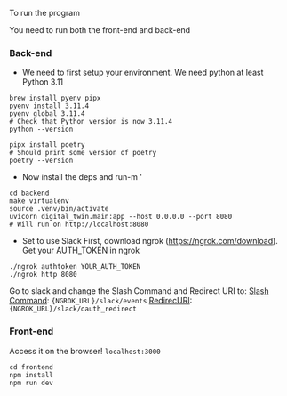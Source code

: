 To run the program

You need to run both the front-end and back-end

### Back-end
* We need to first setup your environment. We need python at least Python 3.11
```
brew install pyenv pipx
pyenv install 3.11.4
pyenv global 3.11.4
# Check that Python version is now 3.11.4
python --version

pipx install poetry
# Should print some version of poetry
poetry --version
```
* Now install the deps and run-m '
```
cd backend
make virtualenv 
source .venv/bin/activate 
uvicorn digital_twin.main:app --host 0.0.0.0 --port 8080
# Will run on http://localhost:8080
```

* Set to use Slack
First, download ngrok (https://ngrok.com/download).
Get your AUTH_TOKEN in ngrok
```
./ngrok authtoken YOUR_AUTH_TOKEN
./ngrok http 8080
```
Go to slack and change the Slash Command and Redirect URI to:
[Slash Command](https://api.slack.com/apps/A05A440PDLZ/slash-commands?): `{NGROK_URL}/slack/events`
[RedirecURI](https://api.slack.com/apps/A05A440PDLZ/oauth?): `{NGROK_URL}/slack/oauth_redirect`


### Front-end 
Access it on the browser! `localhost:3000`
```
cd frontend
npm install 
npm run dev
```
